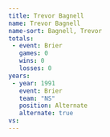 ```yaml
---
title: Trevor Bagnell
name: Trevor Bagnell
name-sort: Bagnell, Trevor
totals:
 - event: Brier
   games: 0
   wins: 0
   losses: 0
years:
 - year: 1991
   event: Brier
   team: "NS"
   position: Alternate
   alternate: true
vs:
---
```

